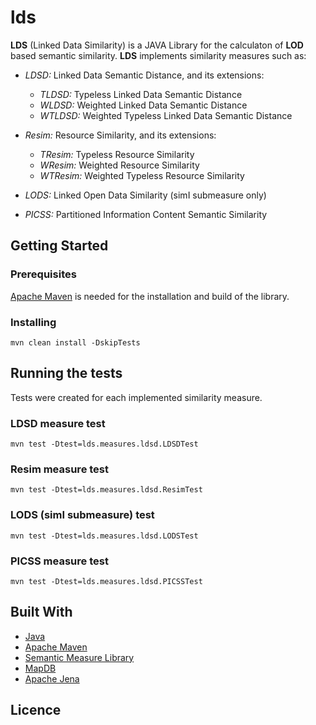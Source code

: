 # lds
**LDS** (Linked Data Similarity) is a JAVA Library for the calculaton of **LOD** based semantic similarity. **LDS** implements similarity measures such as:

* *LDSD:* Linked Data Semantic Distance, and its extensions:
   * *TLDSD:* Typeless Linked Data Semantic Distance
   * *WLDSD:* Weighted Linked Data Semantic Distance
   * *WTLDSD:* Weighted Typeless Linked Data Semantic Distance

* *Resim:* Resource Similarity, and its extensions:
  * *TResim:* Typeless Resource Similarity
  * *WResim:* Weighted Resource Similarity
  * *WTResim:* Weighted Typeless Resource Similarity

* *LODS:* Linked Open Data Similarity (simI submeasure only)

* *PICSS:* Partitioned Information Content Semantic Similarity

## Getting Started

### Prerequisites
[Apache Maven](https://maven.apache.org/) is needed for the installation and build of the library.

### Installing

``` 
mvn clean install -DskipTests
```
## Running the tests
Tests were created for each implemented similarity measure.

### LDSD measure test

```
mvn test -Dtest=lds.measures.ldsd.LDSDTest
```

### Resim measure test
 
```
mvn test -Dtest=lds.measures.ldsd.ResimTest
```

### LODS (simI submeasure) test

```
mvn test -Dtest=lds.measures.ldsd.LODSTest
```

### PICSS measure test

```
mvn test -Dtest=lds.measures.ldsd.PICSSTest
```

## Built With
* [Java](https://www.java.com/download/)
* [Apache Maven](https://maven.apache.org/)
* [Semantic Measure Library](http://www.semantic-measures-library.org)
* [MapDB](http://www.mapdb.org/)
* [Apache Jena](https://jena.apache.org/)

## Licence
